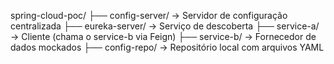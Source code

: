 spring-cloud-poc/
├── config-server/         → Servidor de configuração centralizada
├── eureka-server/         → Serviço de descoberta
├── service-a/             → Cliente (chama o service-b via Feign)
├── service-b/             → Fornecedor de dados mockados
├── config-repo/           → Repositório local com arquivos YAML
